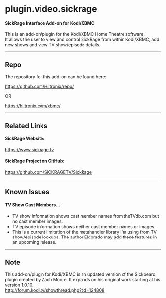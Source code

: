 # plugin.video.sickrage
#### SickRage Interface Add-on for Kodi/XBMC

This is an add-on/plugin for the Kodi/XBMC Home Theatre software.  
It allows the user to view and control SickRage from within Kodi/XBMC, add new shows and view TV show/episode details.

-----

## Repo  
The repository for this add-on can be found here:  

https://github.com/Hiltronix/repo/

OR

https://hiltronix.com/xbmc/

-----

## Related Links

#### SickRage Website:  
https://www.sickrage.tv

#### SickRage Project on GitHub:  
https://github.com/SiCKRAGETV/SickRage

-----

## Known Issues  

#### TV Show Cast Members...  
- TV show information shows cast member names from theTVdb.com but no cast member images.  
- TV episode information shows neither cast member names or images.
- This is a current limitation of the metahandler library I'm using from TV show/episode lookups.  The author Eldorado may add these features in an upcoming release.

-----

## Note

This add-on/plugin for Kodi/XBMC is an updated version of the Sickbeard plugin created by Zach Moore.  It expands on his original work starting at his version 1.0.10.  
http://forum.kodi.tv/showthread.php?tid=124808  

